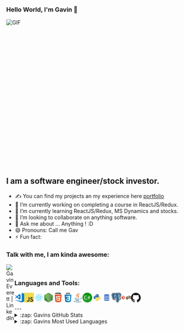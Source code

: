 ### Hello World, I'm Gavin 👋

 <img align="right" alt="GIF" src="https://cdn.dribbble.com/users/627451/screenshots/5866692/isometric_city.png" width="600" height="420" />



## I am a software engineer/stock investor.
- ✍ You can find my projects an my experience here [portfolio]
- 🔭 I’m currently working on completing a course in ReactJS/Redux.
- 🌱 I’m currently learning ReactJS/Redux, MS Dynamics and stocks.
- 👯 I’m looking to collaborate on anything software.
- 💬 Ask me about ... Anything ! :D
- 😄 Pronouns: Call me Gav
- ⚡ Fun fact: 


### Talk with me, I am kinda awesome:
[<img align="left" alt="Gavin Everett | LinkedIn" width="22px" src="https://cdn.jsdelivr.net/npm/simple-icons@v3/icons/linkedin.svg" />][linkedin]

<br />

### Languages and Tools:

<img align="left" alt="Visual Studio Code" width="26px" src="https://raw.githubusercontent.com/github/explore/80688e429a7d4ef2fca1e82350fe8e3517d3494d/topics/visual-studio-code/visual-studio-code.png" />
<img align="left" alt="JavaScript" width="26px" src="https://raw.githubusercontent.com/github/explore/80688e429a7d4ef2fca1e82350fe8e3517d3494d/topics/javascript/javascript.png" />
<img align="left" alt="React" width="26px" src="https://raw.githubusercontent.com/github/explore/80688e429a7d4ef2fca1e82350fe8e3517d3494d/topics/react/react.png" />
<img align="left" alt="Node.js" width="26px" src="https://raw.githubusercontent.com/github/explore/80688e429a7d4ef2fca1e82350fe8e3517d3494d/topics/nodejs/nodejs.png" />
<img align="left" alt="HTML5" width="26px" src="https://raw.githubusercontent.com/github/explore/80688e429a7d4ef2fca1e82350fe8e3517d3494d/topics/html/html.png" />
<img align="left" alt="CSS3" width="26px" src="https://raw.githubusercontent.com/github/explore/80688e429a7d4ef2fca1e82350fe8e3517d3494d/topics/css/css.png" />
<img align="left" alt="Java" width="26px" src="https://raw.githubusercontent.com/github/explore/80688e429a7d4ef2fca1e82350fe8e3517d3494d/topics/java/java.png" />
<img align="left" alt="CSharp" width="26px" src="https://raw.githubusercontent.com/github/explore/80688e429a7d4ef2fca1e82350fe8e3517d3494d/topics/csharp/csharp.png" />
<img align="left" alt="python" width="26px" src="https://raw.githubusercontent.com/github/explore/80688e429a7d4ef2fca1e82350fe8e3517d3494d/topics/python/python.png" />
<img align="left" alt="SQL" width="26px" src="https://raw.githubusercontent.com/github/explore/80688e429a7d4ef2fca1e82350fe8e3517d3494d/topics/sql/sql.png" />
<img align="left" alt="postgreSQL" width="26px" src="https://raw.githubusercontent.com/github/explore/80688e429a7d4ef2fca1e82350fe8e3517d3494d/topics/postgresql/postgresql.png" />
<img align="left" alt="Git" width="26px" src="https://raw.githubusercontent.com/github/explore/80688e429a7d4ef2fca1e82350fe8e3517d3494d/topics/git/git.png" />
<img align="left" alt="GitHub" width="26px" src="https://raw.githubusercontent.com/github/explore/78df643247d429f6cc873026c0622819ad797942/topics/github/github.png" />




<br />
<br />
---

<details>
  <summary>:zap: Gavins GitHub Stats</summary>

  <img align="left" alt="Gavins Github Statistics" src="https://github-readme-stats.vercel.app/api?username=gavinev98&show_icons=true&hide_border=true" />

</details>

<details>
  <summary>:zap: Gavins Most Used Languages</summary>

<img align="left" alt="Gavins Github Top Languages" src="https://github-readme-stats.vercel.app/api/top-langs/?username=gavinev98" />

</details>

[website]: http://www.webimize.ie/
[linkedin]: https://www.linkedin.com/in/gavin-everett/
[portfolio]: http://www.webimize.ie/
